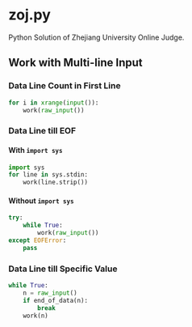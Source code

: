 zoj.py
======

Python Solution of Zhejiang University Online Judge.

Work with Multi-line Input
--------------------------

### Data Line Count in First Line ###

```python
for i in xrange(input()):
    work(raw_input())
```

### Data Line till EOF ###

#### With `import sys` ####

```python
import sys
for line in sys.stdin:
    work(line.strip())
```

#### Without `import sys` ####

```python
try:
    while True:
        work(raw_input())
except EOFError:
    pass
```

### Data Line till Specific Value ###

```python
while True:
    n = raw_input()
    if end_of_data(n):
        break
    work(n)
```
